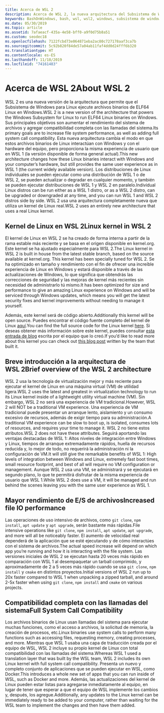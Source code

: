 ```yaml
---
title: Acerca de WSL 2
description: Acerca de WSL 2, la nueva arquitectura del Subsistema de Windows para Linux
keywords: BashOnWindows, bash, wsl, wsl2, windows, subsistema de windows para linux, subsistemawindows, ubuntu, debian, suse, windows 10, instalación
ms.date: 05/30/2019
ms.topic: article
ms.assetid: 7afaeacf-435a-4e58-bff0-a9f0d75b8a51
ms.custom: seodec18
ms.openlocfilehash: 7122fcbd73e064871eba2ac80c727178aaf3ca7b
ms.sourcegitcommit: 5c92b820f84de57a04ab11faf4dd0d24fff6b320
ms.translationtype: HT
ms.contentlocale: es-ES
ms.lasthandoff: 11/18/2019
ms.locfileid: "74161483"
---
```

# <a name="about-wsl-2"></a><span data-ttu-id="a64af-104">Acerca de WSL 2</span><span class="sxs-lookup"><span data-stu-id="a64af-104">About WSL 2</span></span>

<span data-ttu-id="a64af-105">WSL 2 es una nueva versión de la arquitectura que permite que el Subsistema de Windows para Linux ejecute archivos binarios de ELF64 Linux en Windows.</span><span class="sxs-lookup"><span data-stu-id="a64af-105">WSL 2 is a new version of the architecture that powers the Windows Subsystem for Linux to run ELF64 Linux binaries on Windows.</span></span> <span data-ttu-id="a64af-106">Sus principales objetivos son aumentar el rendimiento del sistema de archivos y agregar compatibilidad completa con las llamadas del sistema.</span><span class="sxs-lookup"><span data-stu-id="a64af-106">Its primary goals are to increase file system performance, as well as adding full system call compatibility.</span></span> <span data-ttu-id="a64af-107">Esta nueva arquitectura cambia el modo en que estos archivos binarios de Linux interactúan con Windows y con el hardware del equipo, pero proporciona la misma experiencia de usuario que en WSL 1 (la versión disponible de forma general actual).</span><span class="sxs-lookup"><span data-stu-id="a64af-107">This new architecture changes how these Linux binaries interact with Windows and your computer’s hardware, but still provides the same user experience as in WSL 1 (the current widely available version).</span></span> <span data-ttu-id="a64af-108">Los distribuciones de Linux individuales se pueden ejecutar como una distribución de WSL 1 o de WSL 2, se pueden actualizar o degradar en cualquier momento, y también se pueden ejecutar distribuciones de WSL 1 y WSL 2 en paralelo.</span><span class="sxs-lookup"><span data-stu-id="a64af-108">Individual Linux distros can be run either as a WSL 1 distro, or as a WSL 2 distro, can be upgraded or downgraded at any time, and you can run WSL 1 and WSL 2 distros side by side.</span></span> <span data-ttu-id="a64af-109">WSL 2 usa una arquitectura completamente nueva que utiliza un kernel de Linux real.</span><span class="sxs-lookup"><span data-stu-id="a64af-109">WSL 2 uses an entirely new architecture that uses a real Linux kernel.</span></span>

## <a name="linux-kernel-in-wsl-2"></a><span data-ttu-id="a64af-110">Kernel de Linux en WSL 2</span><span class="sxs-lookup"><span data-stu-id="a64af-110">Linux kernel in WSL 2</span></span>

<span data-ttu-id="a64af-111">El kernel de Linux en WSL 2 se ha creado de forma interna a partir de la rama estable más reciente y se basa en el origen disponible en kernel.org. Este kernel se ha ajustado especialmente para WSL 2.</span><span class="sxs-lookup"><span data-stu-id="a64af-111">The Linux kernel in WSL 2 is built in house from the latest stable branch, based on the source available at kernel.org. This kernel has been specially tuned for WSL 2.</span></span> <span data-ttu-id="a64af-112">Se ha optimizado en tamaño y rendimiento con el fin de ofrecer una increíble experiencia de Linux en Windows y estará disponible a través de las actualizaciones de Windows, lo que significa que obtendrás las correcciones de seguridad y las mejoras de kernel más recientes sin necesidad de administrarlo tú mismo.</span><span class="sxs-lookup"><span data-stu-id="a64af-112">It has been optimized for size and performance to give an amazing Linux experience on Windows and will be serviced through Windows updates, which means you will get the latest security fixes and kernel improvements without needing to manage it yourself.</span></span>

<span data-ttu-id="a64af-113">Además, este kernel será de código abierto.</span><span class="sxs-lookup"><span data-stu-id="a64af-113">Additionally this kernel will be open source.</span></span> <span data-ttu-id="a64af-114">Puedes encontrar el código fuente completo del kernel de Linux [aquí](https://github.com/microsoft/WSL2-Linux-Kernel).</span><span class="sxs-lookup"><span data-stu-id="a64af-114">You can find the full source code for the Linux kernel [here](https://github.com/microsoft/WSL2-Linux-Kernel).</span></span> <span data-ttu-id="a64af-115">Si deseas obtener más información sobre este kernel, puedes consultar [esta entrada de blog](https://devblogs.microsoft.com/commandline/shipping-a-linux-kernel-with-windows/) escrita por el equipo que lo creó.</span><span class="sxs-lookup"><span data-stu-id="a64af-115">If you’d like to read more about this kernel you can check out [this blog post](https://devblogs.microsoft.com/commandline/shipping-a-linux-kernel-with-windows/) written by the team that built it.</span></span>

## <a name="brief-overview-of-the-wsl-2-architecture"></a><span data-ttu-id="a64af-116">Breve introducción a la arquitectura de WSL 2</span><span class="sxs-lookup"><span data-stu-id="a64af-116">Brief overview of the WSL 2 architecture</span></span>

<span data-ttu-id="a64af-117">WSL 2 usa la tecnología de virtualización mejor y más reciente para ejecutar el kernel de Linux en una máquina virtual (VM) de utilidad ligera.</span><span class="sxs-lookup"><span data-stu-id="a64af-117">WSL 2 uses the latest and greatest in virtualization technology to run its Linux kernel inside of a lightweight utility virtual machine (VM).</span></span> <span data-ttu-id="a64af-118">Sin embargo, WSL 2 no será una experiencia de VM tradicional.</span><span class="sxs-lookup"><span data-stu-id="a64af-118">However, WSL 2 will NOT be a traditional VM experience.</span></span> <span data-ttu-id="a64af-119">Una experiencia de VM tradicional puede presentar un arranque lento, aislamiento y un consumo excesivo de recursos, además de exigir tiempo para su administración.</span><span class="sxs-lookup"><span data-stu-id="a64af-119">A traditional VM experience can be slow to boot up, is isolated, consumes lots of resources, and requires your time to manage it.</span></span> <span data-ttu-id="a64af-120">WSL 2 no tiene estos atributos.</span><span class="sxs-lookup"><span data-stu-id="a64af-120">WSL 2 does not have these attributes.</span></span> <span data-ttu-id="a64af-121">Seguirá aportando las ventajas destacadas de WSL 1: Altos niveles de integración entre Windows y Linux, tiempos de arranque extremadamente rápidos, huella de recursos reducida y, lo mejor de todo, no requerirá la administración ni la configuración de VM.</span><span class="sxs-lookup"><span data-stu-id="a64af-121">It will still give the remarkable benefits of WSL 1: High levels of integration between Windows and Linux, extremely fast boot times, small resource footprint, and best of all will require no VM configuration or management.</span></span> <span data-ttu-id="a64af-122">Aunque WSL 2 usa una VM, se administrará y se ejecutará en segundo plano, lo que te permitirá disfrutar de la misma experiencia de usuario que WSL 1.</span><span class="sxs-lookup"><span data-stu-id="a64af-122">While WSL 2 does use a VM, it will be managed and run behind the scenes leaving you with the same user experience as WSL 1.</span></span>

## <a name="increased-file-io-performance"></a><span data-ttu-id="a64af-123">Mayor rendimiento de E/S de archivos</span><span class="sxs-lookup"><span data-stu-id="a64af-123">Increased file IO performance</span></span>

<span data-ttu-id="a64af-124">Las operaciones de uso intensivo de archivos, como `git clone`, `npm install`, `apt update` y `apt upgrade`, serán bastante más rápidas.</span><span class="sxs-lookup"><span data-stu-id="a64af-124">File intensive operations like `git clone`, `npm install`, `apt update`, `apt upgrade`, and more will all be noticeably faster.</span></span> <span data-ttu-id="a64af-125">El aumento de velocidad real dependerá de la aplicación que se esté ejecutando y de cómo interactúes con el sistema de archivos.</span><span class="sxs-lookup"><span data-stu-id="a64af-125">The actual speed increase will depend on which app you’re running and how it is interacting with the file system.</span></span> <span data-ttu-id="a64af-126">Las versiones iniciales de WSL 2 se ejecutan hasta 20 veces más rápido en comparación con WSL 1 al desempaquetar un tarball comprimido, y aproximadamente de 2 a 5 veces más rápido cuando se usa `git clone`, `npm install` y `cmake` en distintos proyectos.</span><span class="sxs-lookup"><span data-stu-id="a64af-126">Initial versions of WSL 2 run up to 20x faster compared to WSL 1 when unpacking a zipped tarball, and around 2-5x faster when using `git clone`, `npm install` and `cmake` on various projects.</span></span>

## <a name="full-system-call-compatibility"></a><span data-ttu-id="a64af-127">Compatibilidad completa con las llamadas del sistema</span><span class="sxs-lookup"><span data-stu-id="a64af-127">Full System Call Compatibility</span></span>

<span data-ttu-id="a64af-128">Los archivos binarios de Linux usan llamadas del sistema para ejecutar muchas funciones, como el acceso a archivos, la solicitud de memoria, la creación de procesos, etc.</span><span class="sxs-lookup"><span data-stu-id="a64af-128">Linux binaries use system calls to perform many functions such as accessing files, requesting memory, creating processes, and more.</span></span> <span data-ttu-id="a64af-129">Mientras que WSL 1 usaba una capa de traducción creada por el equipo de WSL, WSL 2 incluye su propio kernel de Linux con total compatibilidad con las llamadas del sistema.</span><span class="sxs-lookup"><span data-stu-id="a64af-129">Whereas WSL 1 used a translation layer that was built by the WSL team, WSL 2 includes its own Linux kernel with full system call compatibility.</span></span> <span data-ttu-id="a64af-130">Presenta un nuevo y completo conjunto de aplicaciones que se pueden ejecutar en WSL, como Docker.</span><span class="sxs-lookup"><span data-stu-id="a64af-130">This introduces a whole new set of apps that you can run inside of WSL, such as Docker and more.</span></span> <span data-ttu-id="a64af-131">Además, las actualizaciones del kernel de Linux pueden estar listas para agregarse inmediatamente al equipo, en lugar de tener que esperar a que el equipo de WSL implemente los cambios y, después, los agregue.</span><span class="sxs-lookup"><span data-stu-id="a64af-131">Additionally, any updates to the Linux kernel can be immediately ready to be added to your computer, rather than waiting for the WSL team to implement the changes and then have them added.</span></span>